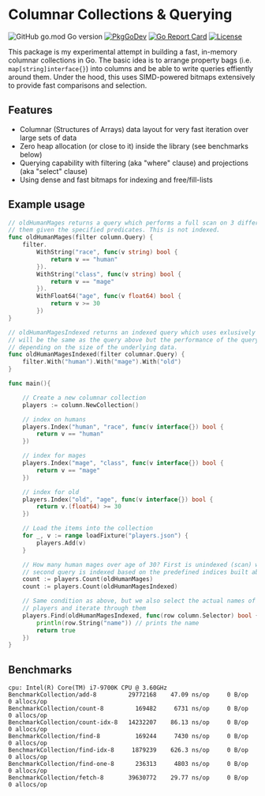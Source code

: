 # Columnar Collections & Querying


![GitHub go.mod Go version](https://img.shields.io/github/go-mod/go-version/kelindar/column)
[![PkgGoDev](https://pkg.go.dev/badge/github.com/kelindar/column)](https://pkg.go.dev/github.com/kelindar/column)
[![Go Report Card](https://goreportcard.com/badge/github.com/kelindar/column)](https://goreportcard.com/report/github.com/kelindar/column)
[![License](https://img.shields.io/badge/License-MIT-blue.svg)](https://opensource.org/licenses/MIT)

This package is my experimental attempt in building a fast, in-memory columnar collections in Go. The basic
idea is to arrange property bags (i.e. `map[string]interface{}`) into columns and be able to write queries effiently 
around them. Under the hood, this uses SIMD-powered bitmaps extensively to provide fast comparisons and selection.

## Features

 * Columnar (Structures of Arrays) data layout for very fast iteration over large sets of data
 * Zero heap allocation (or close to it) inside the library (see benchmarks below)
 * Querying capability with filtering (aka "where" clause) and projections (aka "select" clause)
 * Using dense and fast bitmaps for indexing and free/fill-lists

## Example usage

```go
// oldHumanMages returns a query which performs a full scan on 3 different columns and compares
// them given the specified predicates. This is not indexed.
func oldHumanMages(filter column.Query) {
	filter.
		WithString("race", func(v string) bool {
			return v == "human"
		}).
		WithString("class", func(v string) bool {
			return v == "mage"
		}).
		WithFloat64("age", func(v float64) bool {
			return v >= 30
		})
}

// oldHumanMagesIndexed returns an indexed query which uses exlusively bitmap indexes, the result
// will be the same as the query above but the performance of the query is 10x-100x faster
// depending on the size of the underlying data.
func oldHumanMagesIndexed(filter columnar.Query) {
	filter.With("human").With("mage").With("old")
}

func main(){

	// Create a new columnar collection
	players := column.NewCollection()

	// index on humans
	players.Index("human", "race", func(v interface{}) bool {
		return v == "human"
	})

	// index for mages
	players.Index("mage", "class", func(v interface{}) bool {
		return v == "mage"
	})

	// index for old
	players.Index("old", "age", func(v interface{}) bool {
		return v.(float64) >= 30
	})

	// Load the items into the collection
	for _, v := range loadFixture("players.json") {
		players.Add(v)
	}

	// How many human mages over age of 30? First is unindexed (scan) while the
	// second query is indexed based on the predefined indices built above.
	count := players.Count(oldHumanMages)
	count := players.Count(oldHumanMagesIndexed)

	// Same condition as above, but we also select the actual names of those 
	// players and iterate through them
	players.Find(oldHumanMagesIndexed, func(row column.Selector) bool {
		println(row.String("name")) // prints the name
		return true
	})
}
```

## Benchmarks

```
cpu: Intel(R) Core(TM) i7-9700K CPU @ 3.60GHz
BenchmarkCollection/add-8         29772168    47.09 ns/op     0 B/op     0 allocs/op
BenchmarkCollection/count-8         169482     6731 ns/op     0 B/op     0 allocs/op
BenchmarkCollection/count-idx-8   14232207    86.13 ns/op     0 B/op     0 allocs/op
BenchmarkCollection/find-8          169244     7430 ns/op     0 B/op     0 allocs/op
BenchmarkCollection/find-idx-8     1879239    626.3 ns/op     0 B/op     0 allocs/op
BenchmarkCollection/find-one-8      236313     4803 ns/op     0 B/op     0 allocs/op
BenchmarkCollection/fetch-8       39630772    29.77 ns/op     0 B/op     0 allocs/op
```